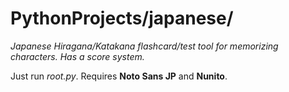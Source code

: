 # PythonProjects/japanese/
*Japanese Hiragana/Katakana flashcard/test tool for memorizing characters. Has a score system.*

Just run *root.py*. Requires **Noto Sans JP** and **Nunito**.
